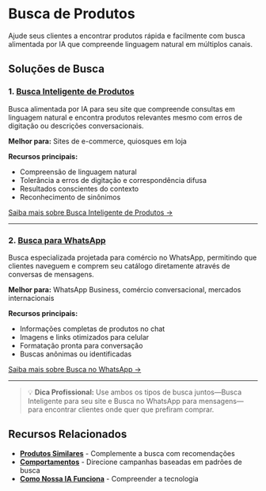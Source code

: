 # Busca de Produtos

Ajude seus clientes a encontrar produtos rápida e facilmente com busca alimentada por IA que compreende linguagem natural em múltiplos canais.

## Soluções de Busca

### 1. [Busca Inteligente de Produtos](./smart-search)

Busca alimentada por IA para seu site que compreende consultas em linguagem natural e encontra produtos relevantes mesmo com erros de digitação ou descrições conversacionais.

**Melhor para:** Sites de e-commerce, quiosques em loja

**Recursos principais:**
- Compreensão de linguagem natural
- Tolerância a erros de digitação e correspondência difusa
- Resultados conscientes do contexto
- Reconhecimento de sinônimos

[Saiba mais sobre Busca Inteligente de Produtos →](./smart-search)

---

### 2. [Busca para WhatsApp](./detailed-search)

Busca especializada projetada para comércio no WhatsApp, permitindo que clientes naveguem e comprem seu catálogo diretamente através de conversas de mensagens.

**Melhor para:** WhatsApp Business, comércio conversacional, mercados internacionais

**Recursos principais:**
- Informações completas de produtos no chat
- Imagens e links otimizados para celular
- Formatação pronta para conversação
- Buscas anônimas ou identificadas

[Saiba mais sobre Busca no WhatsApp →](./detailed-search)

---

> 💡 **Dica Profissional:** Use ambos os tipos de busca juntos—Busca Inteligente para seu site e Busca no WhatsApp para mensagens—para encontrar clientes onde quer que prefiram comprar.

## Recursos Relacionados

- **[Produtos Similares](../#-produtos-similares)** - Complemente a busca com recomendações
- **[Comportamentos](../../behaviors/)** - Direcione campanhas baseadas em padrões de busca
- **[Como Nossa IA Funciona](../how-our-ai-works)** - Compreender a tecnologia
